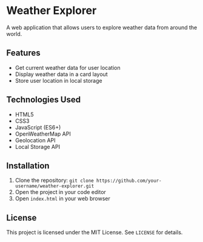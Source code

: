 # Weather Explorer

A web application that allows users to explore weather data from around the world.

## Features

* Get current weather data for user location
* Display weather data in a card layout
* Store user location in local storage

## Technologies Used

* HTML5
* CSS3
* JavaScript (ES6+)
* OpenWeatherMap API
* Geolocation API
* Local Storage API

## Installation

1. Clone the repository: `git clone https://github.com/your-username/weather-explorer.git`
2. Open the project in your code editor
3. Open `index.html` in your web browser

## License

This project is licensed under the MIT License. See `LICENSE` for details.